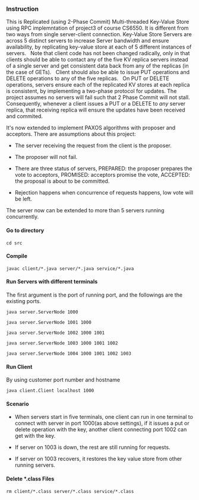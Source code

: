### Instruction

This is Replicated (using 2-Phase Commit) Multi-threaded Key-Value Store using RPC implemntation of project3 of course CS6550.
It is different from two ways from single server-client connection. 
Key-Value Store Servers are across 5 distinct servers to increase Server bandwidth and ensure availability, by replicating key-value store at each of 5 different instances of servers.   
Note that client code has not been changed radically, only in that clients should be able to contact any of the five KV replica servers instead of a single server and get consistent data back from any of the replicas (in the case of GETs).  
Client should also be able to issue PUT operations and DELETE operations to any of the five replicas.   
On PUT or DELETE operations, servers ensure each of the replicated KV stores at each replica is consistent, by implementing a two-phase protocol for updates. 
The project assumes no servers will fail such that 2 Phase Commit will not stall. 
Consequently, whenever a client issues a PUT or a DELETE to *any* server replica, that receiving replica will ensure the updates have been received and commited.  

It's now extended to implement PAXOS algorithms with proposer and acceptors. There are assumptions about this project:

* The server receiving the request from the client is the proposer.

* The proposer will not fail.

* There are three status of servers, PREPARED: the proposer prepares the vote to acceptors, PROMISED: acceptors promise the vote, ACCEPTED: the proposal is about to be committed.

* Rejection happens when concurrence of requests happens, low vote will be left.

The server now can be extended to more than 5 servers running concurrently.

#### Go to directory

```
cd src
``` 

#### Compile

```
javac client/*.java server/*.java service/*.java
```

#### Run Servers with different terminals

The first argument is the port of running port, and the followings are the existing ports.

```
java server.ServerNode 1000
```
```
java server.ServerNode 1001 1000
```
```
java server.ServerNode 1002 1000 1001
```
```
java server.ServerNode 1003 1000 1001 1002
```
```
java server.ServerNode 1004 1000 1001 1002 1003
```

#### Run Client

By using customer port number and hostname
```
java client.Client localhost 1000
```

#### Scenario

* When servers start in five terminals, one client can run in one terminal to connect with server in port 1000(as above settings), if it issues a put or delete operation with the key, another client connecting port 1002 can get with the key.

* If server on 1003 is down, the rest are still running for requests.

* If server on 1003 recovers, it restores the key value store from other running servers.

#### Delete *.class Files
```
rm client/*.class server/*.class service/*.class
```